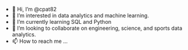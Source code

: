 - 👋 Hi, I’m @cpat82
- 👀 I’m interested in data analytics and machine learning.
- 🌱 I’m currently learning SQL and Python
- 💞️ I’m looking to collaborate on engineering, science, and sports data analytics.
- 📫 How to reach me ...

<!---
cpat82/cpat82 is a ✨ special ✨ repository because its `README.md` (this file) appears on your GitHub profile.
You can click the Preview link to take a look at your changes.
--->

